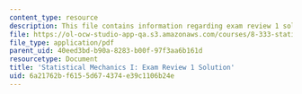 ```yaml
---
content_type: resource
description: This file contains information regarding exam review 1 solution.
file: https://ol-ocw-studio-app-qa.s3.amazonaws.com/courses/8-333-statistical-mechanics-i-statistical-mechanics-of-particles-fall-2013/6a21762bf6155d674374e39c1106b24e_MIT8_333F13_ExamReview1Sol.pdf
file_type: application/pdf
parent_uid: 40eed3bd-b90a-8283-b00f-97f3aa6b161d
resourcetype: Document
title: 'Statistical Mechanics I: Exam Review 1 Solution'
uid: 6a21762b-f615-5d67-4374-e39c1106b24e
---
```

